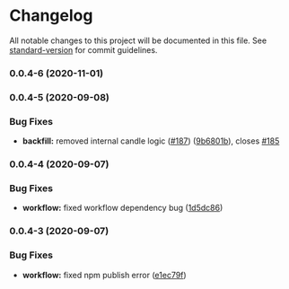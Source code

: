 # Changelog

All notable changes to this project will be documented in this file. See [standard-version](https://github.com/conventional-changelog/standard-version) for commit guidelines.

### 0.0.4-6 (2020-11-01)

### 0.0.4-5 (2020-09-08)


### Bug Fixes

* **backfill:** removed internal candle logic ([#187](https://github.com/Algotia/core/issues/187)) ([9b6801b](https://github.com/Algotia/core/commit/9b6801bc3823f82f344029377e84ba6987312ed7)), closes [#185](https://github.com/Algotia/core/issues/185)

### 0.0.4-4 (2020-09-07)


### Bug Fixes

* **workflow:** fixed workflow dependency bug ([1d5dc86](https://github.com/Algotia/core/commit/1d5dc86d84a85c435a24f662fca037cd54880656))

### 0.0.4-3 (2020-09-07)


### Bug Fixes

* **workflow:** fixed npm publish error ([e1ec79f](https://github.com/Algotia/core/commit/e1ec79f9be434c49208761e033c13979c443ffc2))
